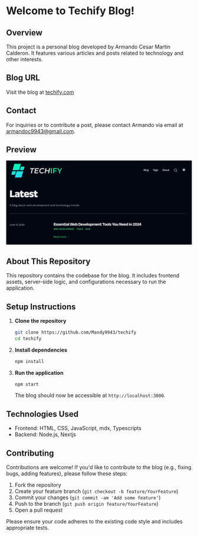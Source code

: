 
# Welcome to Techify Blog!

## Overview
This project is a personal blog developed by Armando Cesar Martin Calderon. It features various articles and posts related to technology and other interests.

## Blog URL
Visit the blog at [techify.com](https://techify.com)

## Contact
For inquiries or to contribute a post, please contact Armando via email at armandoc9943@gmail.com.

## Preview
![Twitter Banner](public/static/images/preview.png)

## About This Repository
This repository contains the codebase for the blog. It includes frontend assets, server-side logic, and configurations necessary to run the application.

## Setup Instructions
1. **Clone the repository**
   ```bash
   git clone https://github.com/Mandy9943/techify
   cd techify
   ```

2. **Install dependencies**
   ```bash
   npm install
   ```

3. **Run the application**
   ```bash
   npm start
   ```
   The blog should now be accessible at `http://localhost:3000`.

## Technologies Used
- Frontend: HTML, CSS, JavaScript, mdx, Typescripts
- Backend: Node.js, Nextjs


## Contributing
Contributions are welcome! If you'd like to contribute to the blog (e.g., fixing bugs, adding features), please follow these steps:
1. Fork the repository
2. Create your feature branch (`git checkout -b feature/YourFeature`)
3. Commit your changes (`git commit -am 'Add some feature'`)
4. Push to the branch (`git push origin feature/YourFeature`)
5. Open a pull request

Please ensure your code adheres to the existing code style and includes appropriate tests.